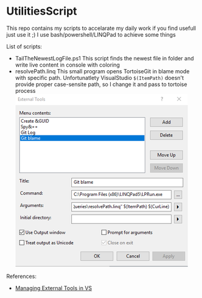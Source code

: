 # UtilitiesScript
This repo contains my scripts to accelarate my daily work if you find usefull just use it ;)
I use bash/powershell/LINQPad to achieve some things

List of scripts:
* TailTheNewestLogFile.ps1
This script finds the newest file in folder and write live content in console with coloring
* resolvePath.linq
This small program opens TortoiseGit in blame mode with specific path.
Unfortunatlety VisualStudio  `$(ItemPath)` doesn't provide proper case-sensite path, so I change it and pass to tortoise process
![UtilitiesScript/Resources/ExternalToolsBlameInVisualStudio.PNG](https://github.com/Andegawen/UtilitiesScript/blob/master/Resources/ExternalToolsBlameInVisualStudio.PNG)

References:
* [Managing External Tools in VS](https://msdn.microsoft.com/en-us/library/76712d27.aspx)




